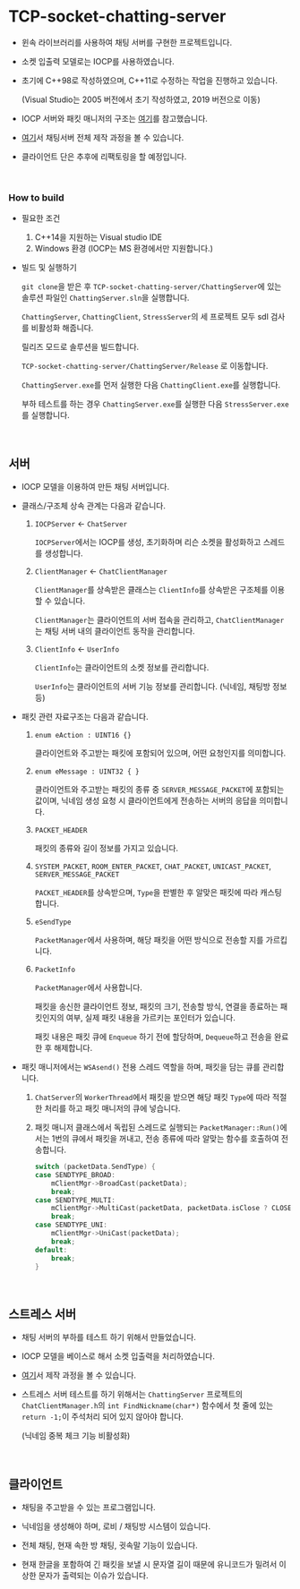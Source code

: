 # TCP-socket-chatting-server

- 윈속 라이브러리를 사용하여 채팅 서버를 구현한 프로젝트입니다.

- 소켓 입출력 모델로는 IOCP를 사용하였습니다.

- 초기에 C++98로 작성하였으며, C++11로 수정하는 작업을 진행하고 있습니다.

  (Visual Studio는 2005 버전에서 초기 작성하였고, 2019 버전으로 이동)

- IOCP 서버와 패킷 매니저의 구조는 [여기](https://github.com/mingdyuo/TCP-socket-chatting-server/blob/main/Documentation/IOCP%20%EC%B1%84%ED%8C%85%EC%84%9C%EB%B2%84%20%EB%8B%A8%EA%B3%84%EB%B3%84%20%EC%8B%A4%EC%8A%B5.md)를 참고했습니다.

- [여기](https://github.com/mingdyuo/TCP-socket-chatting-server/tree/main/Documentation)서 채팅서버 전체 제작 과정을 볼 수 있습니다.

- 클라이언트 단은 추후에 리팩토링을 할 예정입니다.

<br>

### How to build

- 필요한 조건

  1. C++14을 지원하는 Visual studio IDE
  2. Windows 환경 (IOCP는 MS 환경에서만 지원합니다.)

- 빌드 및 실행하기

  `git clone`을 받은 후 `TCP-socket-chatting-server/ChattingServer`에 있는 솔루션 파일인 `ChattingServer.sln`을 실행합니다.

  `ChattingServer`, `ChattingClient`, `StressServer`의 세 프로젝트 모두 sdl 검사를 비활성화 해줍니다.

  릴리즈 모드로 솔루션을 빌드합니다.

  `TCP-socket-chatting-server/ChattingServer/Release` 로 이동합니다.

  `ChattingServer.exe`를 먼저 실행한 다음 `ChattingClient.exe`를 실행합니다.
  
  부하 테스트를 하는 경우 `ChattingServer.exe`를 실행한 다음 `StressServer.exe`를 실행합니다.

<br>

## 서버

- IOCP 모델을 이용하여 만든 채팅 서버입니다.

- 클래스/구조체 상속 관계는 다음과 같습니다.

  1. `IOCPServer` ← `ChatServer`

     `IOCPServer`에서는 IOCP를 생성, 초기화하며 리슨 소켓을 활성화하고 스레드를 생성합니다.

  2. `ClientManager` ← `ChatClientManager`

     `ClientManager`를 상속받은 클래스는 `ClientInfo`를 상속받은 구조체를 이용할 수 있습니다.

     `ClientManager`는 클라이언트의 서버 접속을 관리하고, `ChatClientManager`는 채팅 서버 내의 클라이언트 동작을 관리합니다.

  3. `ClientInfo` ← `UserInfo`

     `ClientInfo`는 클라이언트의 소켓 정보를 관리합니다.

     `UserInfo`는 클라이언트의 서버 기능 정보를 관리합니다. (닉네임, 채팅방 정보 등)

- 패킷 관련 자료구조는 다음과 같습니다.

  1. `enum eAction : UINT16 {}`

     클라이언트와 주고받는 패킷에 포함되어 있으며, 어떤 요청인지를 의미합니다.

  2. `enum eMessage : UINT32 { }`

     클라이언트와 주고받는 패킷의 종류 중 `SERVER_MESSAGE_PACKET`에 포함되는 값이며, 닉네임 생성 요청 시 클라이언트에게 전송하는 서버의 응답을 의미합니다.

  3. `PACKET_HEADER`

     패킷의 종류와 길이 정보를 가지고 있습니다.

  4. `SYSTEM_PACKET`, `ROOM_ENTER_PACKET`, `CHAT_PACKET`, `UNICAST_PACKET`, `SERVER_MESSAGE_PACKET`

     `PACKET_HEADER`를 상속받으며, `Type`을 판별한 후 알맞은 패킷에 따라 캐스팅 합니다.

  5. `eSendType`

     `PacketManager`에서 사용하며, 해당 패킷을 어떤 방식으로 전송할 지를 가르킵니다.

  6. `PacketInfo`

     `PacketManager`에서 사용합니다.

     패킷을 송신한 클라이언트 정보, 패킷의 크기, 전송할 방식, 연결을 종료하는 패킷인지의 여부, 실제 패킷 내용을 가르키는 포인터가 있습니다.

     패킷 내용은 패킷 큐에 `Enqueue` 하기 전에 할당하며, `Dequeue`하고 전송을 완료한 후 해제합니다.

- 패킷 매니저에서는 `WSAsend()` 전용 스레드 역할을 하며, 패킷을 담는 큐를 관리합니다.

  1. `ChatServer`의 `WorkerThread`에서 패킷을 받으면 해당 패킷 `Type`에 따라 적절한 처리를 하고 패킷 매니저의 큐에 넣습니다.

  2. 패킷 매니저 클래스에서 독립된 스레드로 실행되는 `PacketManager::Run()`에서는 1번의 큐에서 패킷을 꺼내고, 전송 종류에 따라 알맞는 함수를 호출하여 전송합니다.

     ```c++
     switch (packetData.SendType) {
     case SENDTYPE_BROAD:
         mClientMgr->BroadCast(packetData);
         break;
     case SENDTYPE_MULTI:
         mClientMgr->MultiCast(packetData, packetData.isClose ? CLOSE : SEND);
         break;
     case SENDTYPE_UNI:
         mClientMgr->UniCast(packetData);
         break;
     default:
         break;
     }
     ```

<br>

## 스트레스 서버

- 채팅 서버의 부하를 테스트 하기 위해서 만들었습니다.

- IOCP 모델을 베이스로 해서 소켓 입출력을 처리하였습니다.

- [여기](https://github.com/mingdyuo/TCP-socket-chatting-server/blob/main/Documentation/TCP%20%EC%86%8C%EC%BC%93%20%EC%B1%84%ED%8C%85%20%EC%84%9C%EB%B2%84%20%EC%A0%9C%EC%9E%91%20-%204%20%EC%8A%A4%ED%8A%B8%EB%A0%88%EC%8A%A4%20%EC%84%9C%EB%B2%84.md)서 제작 과정을 볼 수 있습니다.

- 스트레스 서버 테스트를 하기 위해서는 `ChattingServer` 프로젝트의 `ChatClientManager.h`의 `int FindNickname(char*)` 함수에서 첫 줄에 있는 `return -1;`이 주석처리 되어 있지 않아야 합니다.

  (닉네임 중복 체크 기능 비활성화)

<br>

## 클라이언트

- 채팅을 주고받을 수 있는 프로그램입니다.

- 닉네임을 생성해야 하며, 로비 / 채팅방 시스템이 있습니다.

- 전체 채팅, 현재 속한 방 채팅, 귓속말 기능이 있습니다. 

- 현재 한글을 포함하여 긴 패킷을 보낼 시 문자열 길이 때문에 유니코드가 밀려서 이상한 문자가 출력되는 이슈가 있습니다.

  

